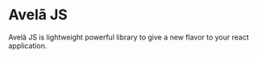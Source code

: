 # Avelã JS

Avelã JS is lightweight powerful library to give a new flavor to your react application.
